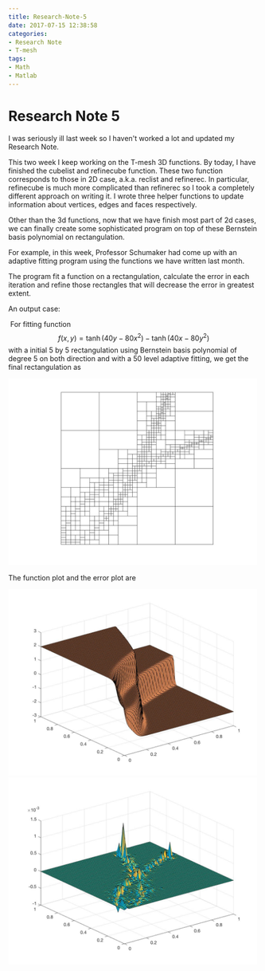 ```yaml
---
title: Research-Note-5
date: 2017-07-15 12:38:58
categories:
- Research Note
- T-mesh
tags:
- Math
- Matlab
---
```




# Research Note 5

I was seriously ill last week so I haven't worked a lot and updated my Research Note. 

This two week I keep working on the T-mesh 3D functions. By today, I have finished the cubelist and refinecube function. These two function corresponds to those in 2D case, a.k.a. reclist and refinerec. In particular, refinecube is much more complicated than refinerec so I took a completely different approach on writing it. I wrote three helper functions to update information about vertices, edges and faces respectively. 

Other than the 3d functions, now that we have finish most part of 2d cases, we can finally create some sophisticated program on top of these Bernstein basis polynomial on rectangulation. 

For example, in this week, Professor Schumaker had come up with an adaptive fitting program using the functions we have written last month. 

The program fit a function on a rectangulation, calculate the error in each iteration and refine those rectangles that will decrease the error in greatest extent. 

An output case: 

​	For fitting function 
$$
f(x,y) = \tanh(40y-80x^2)-\tanh(40x-80y^2)
$$
with a initial 5 by 5 rectangulation using Bernstein basis polynomial of degree 5 on both direction and with a 50 level adaptive fitting, we get the final rectangulation as

<img src="/images/Research/Tmesh/adapt1.jpg" width="500">

The function plot and the error plot are

<img src="/images/Research/Tmesh/adapt2.jpg" width="500">

<img src="/images/Research/Tmesh/adapt3.jpg" width="500">

